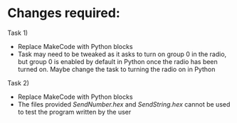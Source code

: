 # Changes required:

Task 1)
- Replace MakeCode with Python blocks
- Task may need to be tweaked as it asks to turn on group 0 in the radio, but group 0 is enabled by default in Python once the radio has been turned on. Maybe change the task to turning the radio on in Python

Task 2)
- Replace MakeCode with Python blocks
- The files provided _SendNumber.hex_ and _SendString.hex_ cannot be used to test the program written by the user
